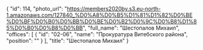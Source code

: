 {
    "id": 114,
    "photo_url": "https://members2020by.s3.eu-north-1.amazonaws.com/127840_%D0%A8%D0%B5%D1%81%D1%82%D0%BE%D0%BF%D0%B0%D0%BB%D0%BE%D0%B2%D0%9C%D0%B8%D1%85%D0%B0%D0%B8%D0%BB",
    "full_name": "Шестопалов Михаил",
    "offices": [
        {
            "id": "02-06",
            "name": "Прокуратура Витебского района",
            "position": ""
        }
    ],
    "title": "Шестопалов Михаил"
}